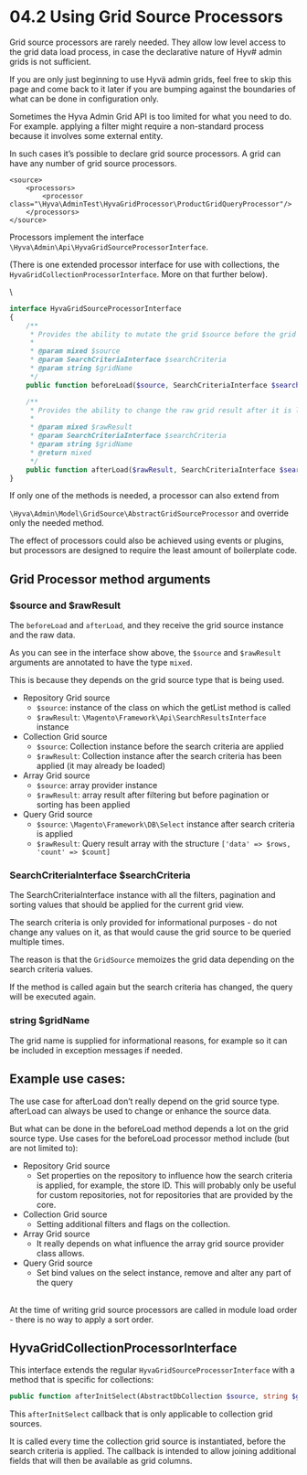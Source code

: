 # 04.2 Using Grid Source Processors

Grid source processors are rarely needed. They allow low level access to the grid data load process, in case the declarative nature of Hyv# admin grids is not sufficient.


If you are only just beginning to use Hyvä admin grids, feel free to skip this page and come back to it later if you are bumping against the boundaries of what can be done in configuration only.


Sometimes the Hyva Admin Grid API is too limited for what you need to do. For example. applying a filter might require a non-standard process because it involves some external entity.


In such cases it’s possible to declare grid source processors. A grid can have any number of grid source processors.


```markup
<source>
    <processors>
        <processor class="\Hyva\AdminTest\HyvaGridProcessor\ProductGridQueryProcessor"/>
    </processors>
</source>
```


Processors implement the interface `\Hyva\Admin\Api\HyvaGridSourceProcessorInterface`.

(There is one extended processor interface for use with collections, the `HyvaGridCollectionProcessorInterface`.  More on that further below).


\
```php
interface HyvaGridSourceProcessorInterface
{
    /**
     * Provides the ability to mutate the grid $source before the grid data is loaded.
     *
     * @param mixed $source
     * @param SearchCriteriaInterface $searchCriteria
     * @param string $gridName
     */
    public function beforeLoad($source, SearchCriteriaInterface $searchCriteria, string $gridName): void;

    /**
     * Provides the ability to change the raw grid result after it is loaded.
     *
     * @param mixed $rawResult
     * @param SearchCriteriaInterface $searchCriteria
     * @param string $gridName
     * @return mixed
     */
    public function afterLoad($rawResult, SearchCriteriaInterface $searchCriteria, string $gridName);
}
```


If only one of the methods is needed, a processor can also extend from

`\Hyva\Admin\Model\GridSource\AbstractGridSourceProcessor` and override only the needed method.


The effect of processors could also be achieved using events or plugins, but processors are designed to require the least amount of boilerplate code.

## Grid Processor method arguments

### $source and $rawResult

The  `beforeLoad` and `afterLoad`, and they receive the grid source instance and the raw data.

As you can see in the interface show above, the `$source` and `$rawResult` arguments are annotated to have the type `mixed`.

This is because they depends on the grid source type that is being used.


* Repository Grid source
  * `$source`: instance of the class on which the getList method is called
  * `$rawResult`:  `\Magento\Framework\Api\SearchResultsInterface` instance
* Collection Grid source
  * `$source`: Collection instance before the search criteria are applied
  * `$rawResult`: Collection instance after the search criteria has been applied (it may already be loaded)
* Array Grid source
  * `$source`: array provider instance
  * `$rawResult`: array result after filtering but before pagination or sorting has been applied
* Query Grid source
  * `$source`: `\Magento\Framework\DB\Select` instance after search criteria is applied
  * `$rawResult`: Query result array with the structure `['data' => $rows, 'count' => $count]`

### SearchCriteriaInterface $searchCriteria

The SearchCriteriaInterface instance with all the filters, pagination and sorting values that should be applied for the current grid view.

The search criteria is only provided for informational purposes - do not change any values on it, as that would cause the grid source to be queried multiple times.

The reason is that the `GridSource` memoizes the grid data depending on the search criteria values.

If the method is called again but the search criteria has changed, the query will be executed again.


### string $gridName

The grid name is supplied for informational reasons, for example so it can be included in exception messages if needed.


## Example use cases:

The use case for afterLoad don’t really depend on the grid source type. afterLoad can always be used to change or enhance the source data.

But what can be done in the beforeLoad method depends a lot on the grid source type. Use cases for the beforeLoad processor method include (but are not limited to):


* Repository Grid source
  * Set properties on the repository to influence how the search criteria is applied, for example, the store ID. This will probably only be useful for custom repositories, not for repositories that are provided by the core.
* Collection Grid source
  * Setting additional filters and flags on the collection.
* Array Grid source
  * It really depends on what influence the array grid source provider class allows.
* Query Grid source
  * Set bind values on the select instance, remove and alter any part of the query


\
At the time of writing grid source processors are called in module load order - there is no way to apply a sort order.


## HyvaGridCollectionProcessorInterface

This interface extends the regular `HyvaGridSourceProcessorInterface` with a method that is specific for collections:


```php
public function afterInitSelect(AbstractDbCollection $source, string $gridName): void;
```


This `afterInitSelect` callback that is only applicable to collection grid sources. 


It is called every time the collection grid source is instantiated, before the search criteria is applied. The callback is intended to allow joining additional fields that will then be available as grid columns.